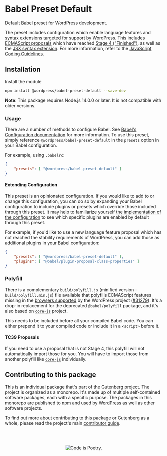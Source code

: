 # Babel Preset Default

Default [Babel](https://babeljs.io/) preset for WordPress development.

The preset includes configuration which enable language features and syntax extensions targeted for support by WordPress. This includes [ECMAScript proposals](https://github.com/tc39/proposals) which have reached [Stage 4 ("Finished")](https://tc39.es/process-document/), as well as the [JSX syntax extension](https://reactjs.org/docs/introducing-jsx.html). For more information, refer to the [JavaScript Coding Guidelines](https://github.com/WordPress/gutenberg/blob/HEAD/docs/contributors/coding-guidelines.md#javascript).

## Installation

Install the module

```bash
npm install @wordpress/babel-preset-default --save-dev
```

**Note**: This package requires Node.js 14.0.0 or later. It is not compatible with older versions.

### Usage

There are a number of methods to configure Babel. See [Babel's Configuration documentation](https://babeljs.io/docs/en/configuration) for more information. To use this preset, simply reference `@wordpress/babel-preset-default` in the `presets` option in your Babel configuration.

For example, using `.babelrc`:

```json
{
	"presets": [ "@wordpress/babel-preset-default" ]
}
```

#### Extending Configuration

This preset is an opinionated configuration. If you would like to add to or change this configuration, you can do so by expanding your Babel configuration to include plugins or presets which override those included through this preset. It may help to familiarize yourself [the implementation of the configuration](https://github.com/WordPress/gutenberg/blob/HEAD/packages/babel-preset-default/index.js) to see which specific plugins are enabled by default through this preset.

For example, if you'd like to use a new language feature proposal which has not reached the stability requirements of WordPress, you can add those as additional plugins in your Babel configuration:

```json
{
	"presets": [ "@wordpress/babel-preset-default" ],
	"plugins": [ "@babel/plugin-proposal-class-properties" ]
}
```

### Polyfill

There is a complementary `build/polyfill.js` (minified version – `build/polyfill.min.js`) file available that polyfills ECMAScript features missing in the [browsers supported](https://make.wordpress.org/core/handbook/best-practices/browser-support/) by the WordPress project ([#31279](https://github.com/WordPress/gutenberg/pull/31279)). It's a drop-in replacement for the deprecated `@babel/polyfill` package, and it's also based on [`core-js`](https://github.com/zloirock/core-js) project.

This needs to be included before all your compiled Babel code. You can either prepend it to your compiled code or include it in a `<script>` before it.

#### TC39 Proposals

If you need to use a proposal that is not Stage 4, this polyfill will not automatically import those for you. You will have to import those from another polyfill like [`core-js`](https://github.com/zloirock/core-js) individually.

## Contributing to this package

This is an individual package that's part of the Gutenberg project. The project is organized as a monorepo. It's made up of multiple self-contained software packages, each with a specific purpose. The packages in this monorepo are published to [npm](https://www.npmjs.com/) and used by [WordPress](https://make.wordpress.org/core/) as well as other software projects.

To find out more about contributing to this package or Gutenberg as a whole, please read the project's main [contributor guide](https://github.com/WordPress/gutenberg/tree/HEAD/CONTRIBUTING.md).

<br /><br /><p align="center"><img src="https://s.w.org/style/images/codeispoetry.png?1" alt="Code is Poetry." /></p>
